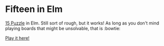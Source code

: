 # Fifteen in Elm

[15 Puzzle](https://www.wikiwand.com/en/15_puzzle) in Elm. Still sort of rough, but it works! As long as you don't mind playing boards that might be unsolvable, that is :bowtie:

[Play it here!](https://s3.amazonaws.com/campezzi/elm/fifteen.html)
